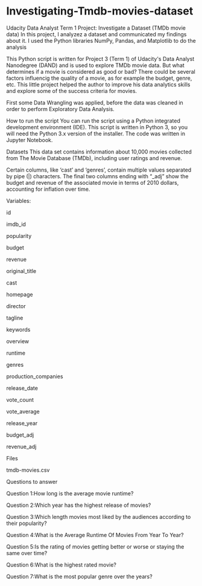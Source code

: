 # Investigating-Tmdb-movies-dataset
Udacity Data Analyst Term 1 Project: Investigate a Dataset (TMDb movie data)
In this project, I analyzez a dataset and communicated my findings about it. I used the Python libraries NumPy, Pandas, and Matplotlib to do the analysis

This Python script is written for Project 3 (Term 1) of Udacity's Data Analyst Nanodegree (DAND) and is used to explore TMDb movie data. But what determines if a movie is considered as good or bad? There could be several factors influencig the quality of a movie, as for example the budget, genre, etc. This little project helped the author to improve his data analytics skills and explore some of the success criteria for movies.

First some Data Wrangling was applied, before the data was cleaned in order to perform Exploratory Data Analysis.

How to run the script
You can run the script using a Python integrated development environment (IDE). This script is written in Python 3, so you will need the Python 3.x version of the installer. The code was written in Jupyter Notebook.

Datasets
This data set contains information about 10,000 movies collected from The Movie Database (TMDb), including user ratings and revenue.

Certain columns, like ‘cast’ and ‘genres’, contain multiple values separated by pipe (|) characters. The final two columns ending with “_adj” show the budget and revenue of the associated movie in terms of 2010 dollars, accounting for inflation over time.

Variables:

id

imdb_id

popularity

budget

revenue

original_title

cast

homepage

director

tagline

keywords

overview

runtime

genres

production_companies

release_date

vote_count

vote_average

release_year

budget_adj

revenue_adj

Files

tmdb-movies.csv

Questions to answer

Question 1:How long is the average movie runtime?

Question 2:Which year has the highest release of movies?

Question 3:Which length movies most liked by the audiences according to their popularity?

Question 4:What is the Average Runtime Of Movies From Year To Year?

Question 5:Is the rating of movies getting better or worse or staying the same over time?

Question 6:What is the highest rated movie?

Question 7:What is the most popular genre over the years?
